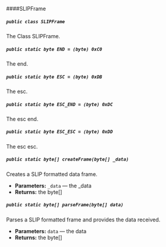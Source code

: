 ####SLIPFrame

##### `public class SLIPFrame`

The Class SLIPFrame.

##### `public static byte END = (byte) 0xC0`

The end.

##### `public static byte ESC = (byte) 0xDB`

The esc.

##### `public static byte ESC_END = (byte) 0xDC`

The esc end.

##### `public static byte ESC_ESC = (byte) 0xDD`

The esc esc.

##### `public static byte[] createFrame(byte[] _data)`

Creates a SLIP formatted data frame.

 * **Parameters:** `_data` — the _data
 * **Returns:** the byte[]

##### `public static byte[] parseFrame(byte[] data)`

Parses a SLIP formatted frame and provides the data received.

 * **Parameters:** `data` — the data
 * **Returns:** the byte[]
